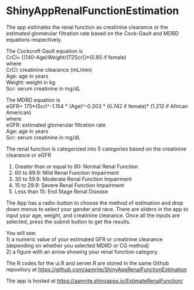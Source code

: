 # ShinyAppRenalFunctionEstimation
The app estimates the renal function as creatinine clearance or the estimated glomerular filtration rate based on the Cock-Gault and MDRD equations respectively.

The Cockcroft Gault equation is<br>
CrCl= [(140-Age)*Weight/(72*Scr)]*(0.85 if female)<br>
    where <br>
    CrCl: creatinine clearance (mL/min)<br>
    Age: age in years <br>
    Weight: weight in kg <br>
    Scr: serum creatinine in mg/dL<br>

The MDRD equation is <br>
     eGFR= 175*(Scr)^-1.154 * (Age)^-0.203 * (0.742 if female)* (1.212 if African American) <br>
     where <br>
     eGFR: estimated glomerular filtration rate <br>
     Age: age in years <br>
     Scr: serum creatinine in mg/dL<br>
     
   The renal function is categorized into 5 categories based on the creatinine clearance or eGFR<br>
   1) Greater than or equal to 90:  Normal Renal Function <br>
   2) 60 to 89.9: Mild Renal Function Impairment <br>
   3) 30 to 59.9: Moderate Renal Function Impairment <br>
   4) 15 to 29.9: Severe Renal Function Impairment <br>
   5) Less than 15: End Stage Renal Disease <br>
   
   The App has a radio-button to choose the method of estimation and drop down menus to select your gender and race.
   There are sliders in the app to input your age, weight, and creatinine clearance. 
   Once all the inputs are selected, press the submit button to get the results. 
   
   You will see: <br>
    1) a numeric value of your estimated GFR or creatinine clearance (depending on whether you selected MDRD or CG method)<br>
    2) a figure with an arrow showing your renal function category. 
    
The R codes for the ui.R and server.R are stored in the same Github repository at https://github.com/aamrite/ShinyAppRenalFunctionEstimation

The app is hosted at 
https://aamrite.shinyapps.io/EstimateRenalFunction/

